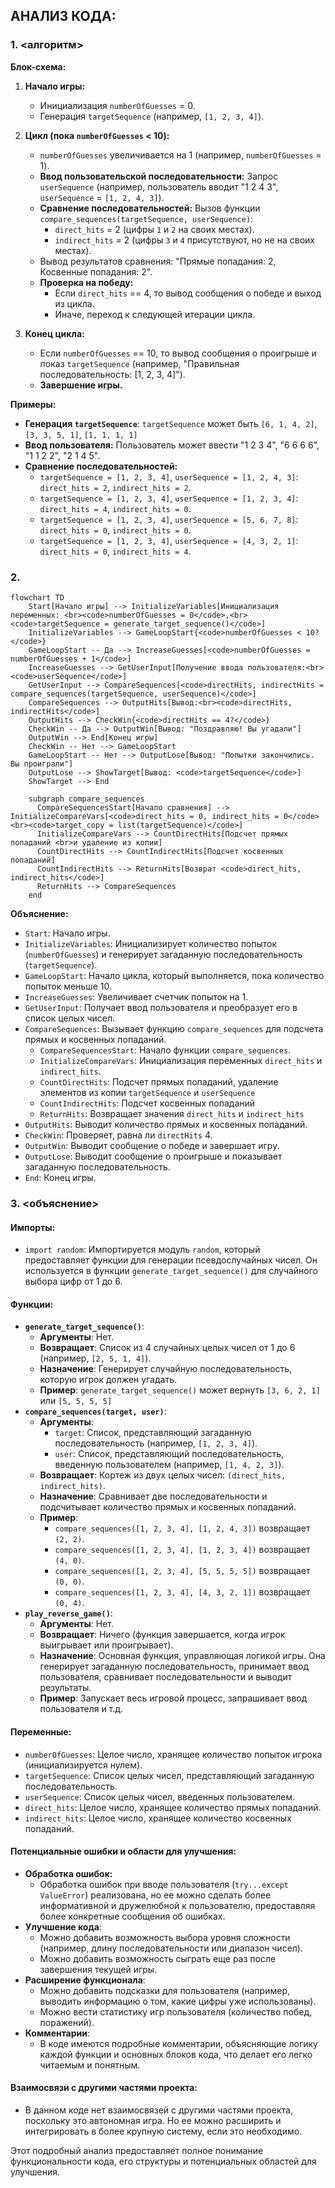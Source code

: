 ## АНАЛИЗ КОДА:

### 1. <алгоритм>

**Блок-схема:**

1.  **Начало игры:**
    *   Инициализация `numberOfGuesses` = 0.
    *   Генерация `targetSequence` (например, `[1, 2, 3, 4]`).

2.  **Цикл (пока `numberOfGuesses` < 10):**
    *   `numberOfGuesses` увеличивается на 1 (например, `numberOfGuesses` = 1).
    *   **Ввод пользовательской последовательности:** Запрос `userSequence` (например, пользователь вводит "1 2 4 3", `userSequence` = `[1, 2, 4, 3]`).
    *   **Сравнение последовательностей:** Вызов функции `compare_sequences(targetSequence, userSequence)`:
        *   `direct_hits` = 2 (цифры `1` и `2` на своих местах).
        *   `indirect_hits` = 2 (цифры `3` и `4` присутствуют, но не на своих местах).
    *   Вывод результатов сравнения: "Прямые попадания: 2, Косвенные попадания: 2".
    *   **Проверка на победу:**
        *   Если `direct_hits` == 4, то вывод сообщения о победе и выход из цикла.
        *   Иначе, переход к следующей итерации цикла.

3.  **Конец цикла:**
    *   Если `numberOfGuesses` == 10, то вывод сообщения о проигрыше и показ `targetSequence` (например, "Правильная последовательность: [1, 2, 3, 4]").
    *  **Завершение игры.**

**Примеры:**

*   **Генерация `targetSequence`**:  `targetSequence` может быть `[6, 1, 4, 2]`, `[3, 3, 5, 1]`, `[1, 1, 1, 1]`
*  **Ввод пользователя:** Пользователь может ввести "1 2 3 4", "6 6 6 6", "1 1 2 2", "2 1 4 5".
*  **Сравнение последовательностей:**
    *  `targetSequence = [1, 2, 3, 4]`, `userSequence = [1, 2, 4, 3]`: `direct_hits = 2`, `indirect_hits = 2`.
    *  `targetSequence = [1, 2, 3, 4]`, `userSequence = [1, 2, 3, 4]`: `direct_hits = 4`, `indirect_hits = 0`.
    *   `targetSequence = [1, 2, 3, 4]`, `userSequence = [5, 6, 7, 8]`: `direct_hits = 0`, `indirect_hits = 0`.
    *  `targetSequence = [1, 2, 3, 4]`, `userSequence = [4, 3, 2, 1]`: `direct_hits = 0`, `indirect_hits = 4`.

### 2. <mermaid>

```mermaid
flowchart TD
    Start[Начало игры] --> InitializeVariables[Инициализация переменных: <br><code>numberOfGuesses = 0</code>,<br><code>targetSequence = generate_target_sequence()</code>]
    InitializeVariables --> GameLoopStart{<code>numberOfGuesses < 10?</code>}
    GameLoopStart -- Да --> IncreaseGuesses[<code>numberOfGuesses = numberOfGuesses + 1</code>]
    IncreaseGuesses --> GetUserInput[Получение ввода пользователя:<br><code>userSequence</code>]
    GetUserInput --> CompareSequences[<code>directHits, indirectHits = compare_sequences(targetSequence, userSequence)</code>]
    CompareSequences --> OutputHits[Вывод:<br><code>directHits, indirectHits</code>]
    OutputHits --> CheckWin{<code>directHits == 4?</code>}
    CheckWin -- Да --> OutputWin[Вывод: "Поздравляю! Вы угадали"]
    OutputWin --> End[Конец игры]
    CheckWin -- Нет --> GameLoopStart
    GameLoopStart -- Нет --> OutputLose[Вывод: "Попытки закончились. Вы проиграли"]
    OutputLose --> ShowTarget[Вывод: <code>targetSequence</code>]
    ShowTarget --> End

    subgraph compare_sequences
      CompareSequencesStart[Начало сравнения] --> InitializeCompareVars[<code>direct_hits = 0, indirect_hits = 0</code><br><code>target_copy = list(targetSequence)</code>]
      InitializeCompareVars --> CountDirectHits[Подсчет прямых попаданий <br>и удаление из копии]
      CountDirectHits --> CountIndirectHits[Подсчет косвенных попаданий]
      CountIndirectHits --> ReturnHits[Возврат <code>direct_hits, indirect_hits</code>]
      ReturnHits --> CompareSequences
    end
```

**Объяснение:**

*   `Start`: Начало игры.
*   `InitializeVariables`: Инициализирует количество попыток (`numberOfGuesses`) и генерирует загаданную последовательность (`targetSequence`).
*   `GameLoopStart`: Начало цикла, который выполняется, пока количество попыток меньше 10.
*   `IncreaseGuesses`: Увеличивает счетчик попыток на 1.
*   `GetUserInput`: Получает ввод пользователя и преобразует его в список целых чисел.
*   `CompareSequences`: Вызывает функцию `compare_sequences` для подсчета прямых и косвенных попаданий.
    * `CompareSequencesStart`: Начало функции `compare_sequences`.
    * `InitializeCompareVars`: Инициализация переменных `direct_hits` и `indirect_hits`.
    * `CountDirectHits`: Подсчет прямых попаданий,  удаление элементов из копии `targetSequence` и `userSequence`
    * `CountIndirectHits`: Подсчет косвенных попаданий
    * `ReturnHits`: Возвращает значения `direct_hits` и `indirect_hits`
*   `OutputHits`: Выводит количество прямых и косвенных попаданий.
*   `CheckWin`: Проверяет, равна ли `directHits` 4.
*   `OutputWin`: Выводит сообщение о победе и завершает игру.
*   `OutputLose`: Выводит сообщение о проигрыше и показывает загаданную последовательность.
*   `End`: Конец игры.

### 3. <объяснение>

#### Импорты:
*  `import random`: Импортируется модуль `random`, который предоставляет функции для генерации псевдослучайных чисел. Он используется в функции `generate_target_sequence()` для случайного выбора цифр от 1 до 6.

#### Функции:

*   **`generate_target_sequence()`**:
    *   **Аргументы**: Нет.
    *   **Возвращает**: Список из 4 случайных целых чисел от 1 до 6 (например, `[2, 5, 1, 4]`).
    *   **Назначение**: Генерирует случайную последовательность, которую игрок должен угадать.
    *  **Пример**: `generate_target_sequence()` может вернуть `[3, 6, 2, 1]` или `[5, 5, 5, 5]`
*   **`compare_sequences(target, user)`**:
    *   **Аргументы**:
        *   `target`: Список, представляющий загаданную последовательность (например, `[1, 2, 3, 4]`).
        *   `user`: Список, представляющий последовательность, введенную пользователем (например, `[1, 4, 2, 3]`).
    *   **Возвращает**: Кортеж из двух целых чисел: `(direct_hits, indirect_hits)`.
    *   **Назначение**: Сравнивает две последовательности и подсчитывает количество прямых и косвенных попаданий.
    *   **Пример**:
        *   `compare_sequences([1, 2, 3, 4], [1, 2, 4, 3])` возвращает `(2, 2)`.
        *   `compare_sequences([1, 2, 3, 4], [1, 2, 3, 4])` возвращает `(4, 0)`.
        *  `compare_sequences([1, 2, 3, 4], [5, 5, 5, 5])` возвращает `(0, 0)`.
        *  `compare_sequences([1, 2, 3, 4], [4, 3, 2, 1])` возвращает `(0, 4)`.
*   **`play_reverse_game()`**:
    *   **Аргументы**: Нет.
    *   **Возвращает**: Ничего (функция завершается, когда игрок выигрывает или проигрывает).
    *   **Назначение**: Основная функция, управляющая логикой игры. Она генерирует загаданную последовательность, принимает ввод пользователя, сравнивает последовательности и выводит результаты.
    *  **Пример**: Запускает весь игровой процесс, запрашивает ввод пользователя и т.д.

#### Переменные:

*   `numberOfGuesses`: Целое число, хранящее количество попыток игрока (инициализируется нулем).
*  `targetSequence`: Список целых чисел, представляющий загаданную последовательность.
*  `userSequence`: Список целых чисел, введенных пользователем.
*   `direct_hits`: Целое число, хранящее количество прямых попаданий.
*  `indirect_hits`: Целое число, хранящее количество косвенных попаданий.

#### Потенциальные ошибки и области для улучшения:
* **Обработка ошибок:**
   * Обработка ошибок при вводе пользователя (`try...except ValueError`) реализована, но ее можно сделать более информативной и дружелюбной к пользователю, предоставляя более конкретные сообщения об ошибках.
* **Улучшение кода**:
  *   Можно добавить возможность выбора уровня сложности (например, длину последовательности или диапазон чисел).
  * Можно добавить возможность сыграть еще раз после завершения текущей игры.
* **Расширение функционала**:
  * Можно добавить подсказки для пользователя (например, выводить информацию о том, какие цифры уже использованы).
  * Можно вести статистику игр пользователя (количество побед, поражений).
* **Комментарии**:
    *   В коде имеются подробные комментарии, объясняющие логику каждой функции и основных блоков кода, что делает его легко читаемым и понятным.

#### Взаимосвязи с другими частями проекта:
  *  В данном коде нет взаимосвязей с другими частями проекта, поскольку это автономная игра. Но ее можно расширить и интегрировать в более крупную систему, если это необходимо.

Этот подробный анализ предоставляет полное понимание функциональности кода, его структуры и потенциальных областей для улучшения.